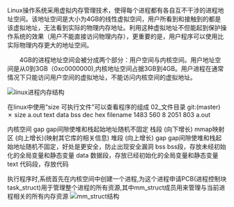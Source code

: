   Linux操作系统采用虚拟内存管理技术，使得每个进程都有各自互不干涉的进程地址空间。该地址空间是大小为4GB的线性虚拟空间，用户所看到和接触到的都是该虚拟地址，无法看到实际的物理内存地址。利用这种虚拟地址不但能起到保护操作系统的效果（用户不能直接访问物理内存），更重要的是，用户程序可以使用比实际物理内存更大的地址空间。

　　4GB的进程地址空间会被分成两个部分：用户空间与内核空间。用户地址空间是从0到3GB（0xc0000000),内核地址空间占据3GB到4GB。用户进程在通常情况下只能访问用户空间的虚拟地址，不能访问内核空间的虚拟地址。

![linux进程内存结构](https://dev.tencent.com/u/lzxysf001/p/CC/git/raw/master/zothers/linux%E8%BF%9B%E7%A8%8B%E5%86%85%E5%AD%98%E7%BB%93%E6%9E%84.png)


在linux中使用“size 可执行文件”可以查看程序的组成
02_文件目录 git:(master) ✗ size a.out
   text    data     bss     dec     hex filename
   1483     560       8    2051     803 a.out

内核空间
gap  gap间隙使堆和栈起始地址随机不固定
栈段  (向下增长)
mmap映射区 (向上增长)(映射其它库的相关信息)
堆段  (向上增长)
gap  gap间隙使堆和栈起始地址随机不固定，好处是更安全，防止出现安全漏洞
bss  bss段，存放未经初始化的全局变量和静态变量
data 数据段，存放已经初始化的全局变量和静态变量
text 代码段，存放代码

执行程序时,系统首先在内核空间中创建一个进程,为这个进程申请PCB(进程控制块 task_struct)用于管理整个进程的所有资源,其中mm_struct成员用来管理与当前进程相关的所有内存资源
![mm_struct结构](https://dev.tencent.com/u/lzxysf001/p/CC/git/raw/master/zothers/mm_struct.jpg)
